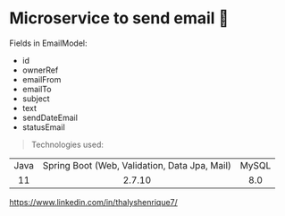 <h1>Microservice to send email 📧</h1>

Fields in EmailModel:

+ id
+ ownerRef
+ emailFrom
+ emailTo
+ subject
+ text
+ sendDateEmail
+ statusEmail

> Technologies used:

<table>
<tr>
<td align="center">Java</td>
<td align="center">Spring Boot (Web, Validation, Data Jpa, Mail)</td>
<td align="center">MySQL</td>
</tr>

<tr>
<td align="center">11</td>
<td align="center">2.7.10</td>
<td align="center">8.0</td>
</tr>
</table>

https://www.linkedin.com/in/thalyshenrique7/
